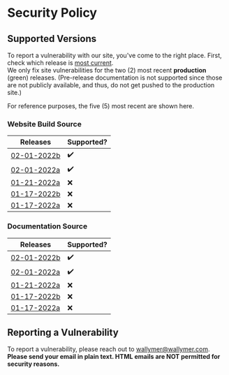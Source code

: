 # Security Policy

## Supported Versions
To report a vulnerability with our site, you've come to the right place. First, check which release is [most current](https://github.com/Wallymer/unicorndocs/releases).  
We only fix site vulnerabilities for the two (2) most recent **production** (green) releases. (Pre-release documentation is not supported since those are not publicly available, and thus, do not get pushed to the production site.)  

For reference purposes, the five (5) most recent are shown here.

### Website Build Source
| Releases | Supported?          |
| -------- | ------------------ |
| [02-01-2022b](https://github.com/Wallymer/unicorndocs/tree/site-prod/02-01-2022b) | :heavy_check_mark: |
| [02-01-2022a](https://github.com/Wallymer/unicorndocs/tree/site-prod/02-01-2022a) | :heavy_check_mark: |
| [01-21-2022a](https://github.com/Wallymer/unicorndocs/tree/site-prod/01-21-2022a) | :x: |
| [01-17-2022b](https://github.com/Wallymer/unicorndocs/tree/site-prod/01-17-2022b) | :x: |
| [01-17-2022a](https://github.com/Wallymer/unicorndocs/tree/site-prod/01-15-2022) | :x: |


### Documentation Source
| Releases | Supported?          |
| -------- | ------------------ |
| [02-01-2022b](https://github.com/Wallymer/unicorndocs/tree/prod/02-01-2022b) | :heavy_check_mark: |
| [02-01-2022a](https://github.com/Wallymer/unicorndocs/tree/prod/02-01-2022a) | :heavy_check_mark: |
| [01-21-2022a](https://github.com/Wallymer/unicorndocs/tree/prod/01-21-2022a) | :x: |
| [01-17-2022b](https://github.com/Wallymer/unicorndocs/tree/prod/01-17-2022b) | :x: |
| [01-17-2022a](https://github.com/Wallymer/unicorndocs/tree/prod/01-15-2022) | :x: |

## Reporting a Vulnerability

To report a vulnerability, please reach out to [wallymer@wallymer.com](mailto:wallymer@wallymer.com). **Please send your email in plain text. HTML emails are NOT permitted for security reasons.**
